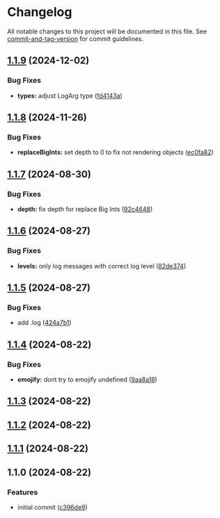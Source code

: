 # Changelog

All notable changes to this project will be documented in this file. See [commit-and-tag-version](https://github.com/absolute-version/commit-and-tag-version) for commit guidelines.

## [1.1.9](https://github.com/EazyAutodelete/logger/compare/v1.1.8...v1.1.9) (2024-12-02)


### Bug Fixes

* **types:** adjust LogArg type ([fd4143a](https://github.com/EazyAutodelete/logger/commit/fd4143a17b13ed958023ff4fd64d3c333c3ca040))

## [1.1.8](https://github.com/EazyAutodelete/logger/compare/v1.1.7...v1.1.8) (2024-11-26)


### Bug Fixes

* **replaceBigInts:** set depth to 0 to fix not rendering objects ([ec0fa82](https://github.com/EazyAutodelete/logger/commit/ec0fa827f69159433d9055ce891f6a6b8b5e82f8))

## [1.1.7](https://github.com/EazyAutodelete/logger/compare/v1.1.6...v1.1.7) (2024-08-30)


### Bug Fixes

* **depth:** fix depth for replace Big Ints ([92c4648](https://github.com/EazyAutodelete/logger/commit/92c46483dda50d353ff1e018a14f6b07b9d554d6))

## [1.1.6](https://github.com/EazyAutodelete/logger/compare/v1.1.5...v1.1.6) (2024-08-27)


### Bug Fixes

* **levels:** only log messages with correct log level ([82de374](https://github.com/EazyAutodelete/logger/commit/82de3749262bcdf137bec868f628029007928ac6))

## [1.1.5](https://github.com/EazyAutodelete/logger/compare/v1.1.4...v1.1.5) (2024-08-27)


### Bug Fixes

* add .log ([424a7b1](https://github.com/EazyAutodelete/logger/commit/424a7b15beb2f96b474d41df4bf130ff8f8e7ff8))

## [1.1.4](https://github.com/EazyAutodelete/logger/compare/v1.1.3...v1.1.4) (2024-08-22)


### Bug Fixes

* **emojify:** dont try to emojify undefined ([9aa8a18](https://github.com/EazyAutodelete/logger/commit/9aa8a188dee335c7e515692bf13946d2d92f5f11))

## [1.1.3](https://github.com/EazyAutodelete/logger/compare/v1.1.2...v1.1.3) (2024-08-22)

## [1.1.2](https://github.com/EazyAutodelete/logger/compare/v1.1.1...v1.1.2) (2024-08-22)

## [1.1.1](https://github.com/EazyAutodelete/logger/compare/v1.1.0...v1.1.1) (2024-08-22)

## 1.1.0 (2024-08-22)


### Features

* initial commit ([c396de9](https://github.com/EazyAutodelete/logger/commit/c396de999f2f729d3c3b57c6078ab9cd561673fa))

